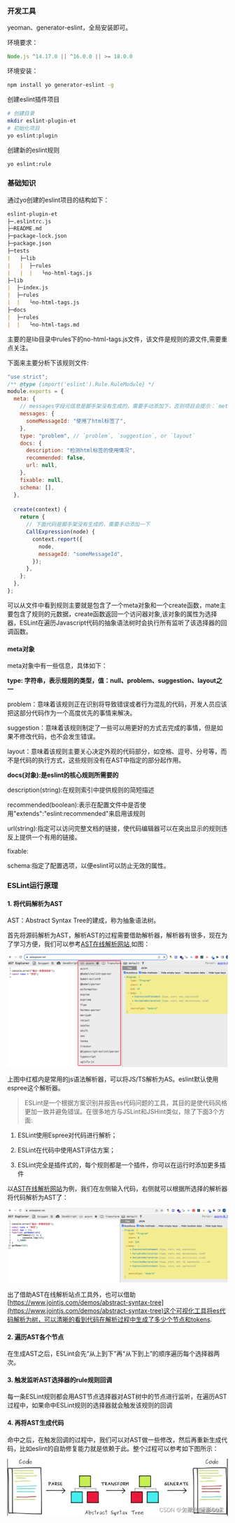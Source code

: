 ### 开发工具

yeoman、generator-eslint，全局安装即可。

环境要求：
```js
Node.js ^14.17.0 || ^16.0.0 || >= 18.0.0
```

环境安装：

```bash
npm install yo generator-eslint -g
```

创建eslint插件项目

```bash
# 创建目录
mkdir eslint-plugin-et
# 初始化项目
yo eslint:plugin
```

创建新的eslint规则

```bash
yo eslint:rule
```

### 基础知识

通过yo创建的eslint项目的结构如下：

```markdown
eslint-plugin-et
├─.eslintrc.js
├─README.md
├─package-lock.json
├─package.json
├─tests
|   ├─lib
|   |  ├─rules
|   |  |   └no-html-tags.js
├─lib
|  ├─index.js
|  ├─rules
|  |   └no-html-tags.js
├─docs
|  ├─rules
|  |   └no-html-tags.md
```

主要的是lib目录中rules下的no-html-tags.js文件，该文件是规则的源文件,需要重点关注。

下面来主要分析下该规则文件:

```js
"use strict";
/** @type {import('eslint').Rule.RuleModule} */
module.exports = {
  meta: {
    // messages字段元信息是脚手架没有生成的，需要手动添加下，否则项目会提示：`meta.messages` must contain at least one violation,就是说至少要有一个异常提示信息
    messages: {
      someMessageId: "使用了html标签了",
    },
    type: "problem", // `problem`, `suggestion`, or `layout`
    docs: {
      description: "检测html标签的使用情况",
      recommended: false,
      url: null,
    },
    fixable: null,
    schema: [],
  },

  create(context) {
    return {
      // 下面代码是脚手架没有生成的，需要手动添加一下
      CallExpression(node) {
        context.report({
          node,
          messageId: "someMessageId",
        });
      },
    };
  },
};
```

可以从文件中看到规则主要就是包含了一个meta对象和一个create函数，mate主要包含了规则的元数据，create函数返回一个访问器对象,该对象的属性为选择器，ESLint在遍历Javascript代码的抽象语法树时会执行所有监听了该选择器的回调函数。

#### meta对象

meta对象中有一些信息，具体如下：

**type: 字符串，表示规则的类型，值：null、problem、suggestion、layout之一**

problem：意味着该规则正在识别将导致错误或者行为混乱的代码，开发人员应该把这部分代码作为一个高度优先的事情来解决。

suggestion：意味着该规则制定了一些可以用更好的方式去完成的事情，但是如果不修改代码，也不会发生错误。

layout：意味着该规则主要关心决定外观的代码部分，如空格、逗号、分号等，而不是代码的执行方式，这些规则没有在AST中指定的部分起作用。

**docs(对象):是eslint的核心规则所需要的**

description(string):在规则索引中提供规则的简短描述

recommended(boolean):表示在配置文件中是否使用"extends":"eslint:recommended"来启用该规则

url(string):指定可以访问完整文档的链接，使代码编辑器可以在突出显示的规则违反上提供一个有用的链接。

fixable:

schema:指定了配置选项，以便eslint可以防止无效的属性。

### ESLint运行原理

#### 1. 将代码解析为AST

AST：Abstract Syntax Tree的建成，称为抽象语法树。

首先将源码解析为AST，解析AST的过程需要借助解析器，解析器有很多，现在为了学习方便，我们可以参考[AST在线解析网站](https://astexplorer.net/),如图：

![AST在线解析](./images/i6.png)

上图中红框内是常用的js语法解析器，可以将JS/TS解析为AS。eslint默认使用espree这个解析器。

> ESLint是一个根据方案识别并报告es代码问题的工具，其目的是使代码风格更加一致并避免错误。在很多地方与JSLint和JSHint类似，除了下面3个方面:

1. ESLint使用Espree对代码进行解析；

2. ESLint在代码中使用AST评估方案；

3. ESLint完全是插件式的，每个规则都是一个插件，你可以在运行时添加更多插件

以[AST在线解析网站](https://astexplorer.net/)为例，我们在左侧输入代码，右侧就可以根据所选择的解析器将代码解析为AST了：

![js代码解析为AST](./images/i7.png)

出了借助AST在线解析站点工具外，也可以借助[https://www.jointjs.com/demos/abstract-syntax-tree](https://www.jointjs.com/demos/abstract-syntax-tree)这个可视化工具将es代码解析为树，可以清晰的看到代码在解析过程中生成了多少个节点和tokens.

#### 2. 遍历AST各个节点

在生成AST之后，ESLint会先“从上到下”再“从下到上”的顺序遍历每个选择器两次。

#### 3. 触发监听AST选择器的rule规则回调

每一条ESLint规则都会用AST节点选择器对AST树中的节点进行监听，在遍历AST过程中，如果命中ESLint规则的选择器就会触发该规则的回调

#### 4. 再将AST生成代码

命中之后，在触发回调的过程中，我们可以对AST做一些修改，然后再重新生成代码，比如eslint的自助修复能力就是依赖于此。整个过程可以参考如下图所示：

![ESLint工作过程](./images/i8.png)